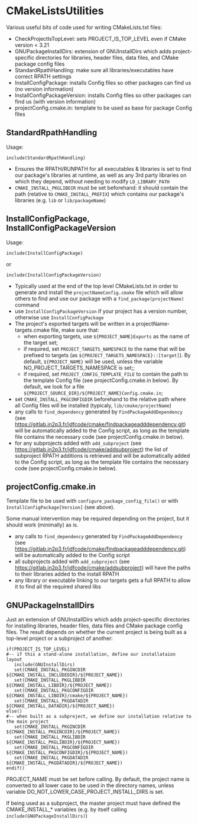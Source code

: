# CMakeListsUtilities

Various useful bits of code used for writing CMakeLists.txt files:

  - CheckProjectIsTopLevel: sets PROJECT_IS_TOP_LEVEL even if CMake version < 3.21
  - GNUPackageInstallDirs: extension of GNUInstallDirs which adds project-specific directories for libraries, header files, data files, and CMake package config files
  - StandardRpathHandling: make sure all libraries/executables have correct RPATH settings
  - InstallConfigPackage: installs Config files so other packages can find us (no version information)
  - InstallConfigPackageVersion: installs Config files so other packages can find us (with version information)
  - projectConfig.cmake.in: template to be used as base for package Config files

## StandardRpathHandling

Usage:
~~~{.cmake}
include(StandardRpathHandling)
~~~

  + Ensures the RPATH/RUNPATH for all executables & libraries is set to find our package's libraries at runtime, as well as any 3rd party libraries on which they depend, without needing to modify `LD_LIBRARY_PATH`
  + `CMAKE_INSTALL_PKGLIBDIR` must be set beforehand: it should contain the path (relative to `CMAKE_INSTALL_PREFIX`) which contains our package's libraries (e.g. `lib` or `lib/packageName`)

## InstallConfigPackage, InstallConfigPackageVersion

Usage:
~~~{.cmake}
include(InstallConfigPackage)
~~~
or 
~~~{.cmake}
include(InstallConfigPackageVersion)
~~~

  + Typically used at the end of the top level CMakeLists.txt in order to generate and install the `projectNameConfig.cmake` file which will allow others to find and use our package with a `find_package(projectName)` command
  + use `InstallConfigPackageVersion` if your project has a version number, otherwise use `InstallConfigPackage`
  + The project's exported targets will be written in a projectName-targets.cmake file, make sure that:
    - when exporting targets, use `${PROJECT_NAME}Exports` as the name of the target set;
    - if required, set `PROJECT_TARGETS_NAMESPACE` to the name that will be prefixed to targets (as `${PROJECT_TARGETS_NAMESPACE}::[target]`). By default, `${PROJECT_NAME}` will be used, unless the variable NO_PROJECT_TARGETS_NAMESPACE is set;;
    - if required, set `PROJECT_CONFIG_TEMPLATE_FILE` to contain the path to the template Config file (see projectConfig.cmake.in below). By default, we look for a file `${PROJECT_SOURCE_DIR}/${PROJECT_NAME}Config.cmake.in`;
  + set `CMAKE_INSTALL_PKGCONFIGDIR` beforehand to the relative path where all Config files will be installed (typicaly, `lib/cmake/projectName`)
  + any calls to `find_dependency` generated by `FindPackageAddDependency` (see https://gitlab.in2p3.fr/jdfcode/cmake/findpackageadddependency.git) will be automatically added to the Config script, as long as the template file contains the necessary code (see projectConfig.cmake.in below).
  + for any subprojects added with `add_subproject` (see https://gitlab.in2p3.fr/jdfcode/cmake/addsubproject) the list of subproject RPATH additions is retrieved and will be automatically added to the Config script, as long as the template file contains the necessary code (see projectConfig.cmake.in below).

## projectConfig.cmake.in

Template file to be used with `configure_package_config_file()` or with `InstallConfigPackage[Version]` (see above).

Some manual intervention may be required depending on the project, but it should work (minimally) as is.
  + any calls to `find_dependency` generated by `FindPackageAddDependency` (see https://gitlab.in2p3.fr/jdfcode/cmake/findpackageadddependency.git) will be automatically added to the Config script
  + all subprojects added with `add_subproject` (see https://gitlab.in2p3.fr/jdfcode/cmake/addsubproject) will have the paths to their libraries added to the install RPATH
  + any library or executable linking to our targets gets a full RPATH to allow it to find all the required shared libs

## GNUPackageInstallDirs
Just an extension of GNUInstallDirs which adds project-specific directories for installing
libraries, header files, data files and CMake package config files. The result depends on
whether the current project is being built as a top-level project or a subproject of
another:

~~~{.cmake}
if(PROJECT_IS_TOP_LEVEL)
#-- if this a stand-alone installation, define our installataion layout
   include(GNUInstallDirs)
   set(CMAKE_INSTALL_PKGINCDIR ${CMAKE_INSTALL_INCLUDEDIR}/${PROJECT_NAME})
   set(CMAKE_INSTALL_PKGLIBDIR ${CMAKE_INSTALL_LIBDIR}/${PROJECT_NAME})
   set(CMAKE_INSTALL_PKGCONFIGDIR ${CMAKE_INSTALL_LIBDIR}/cmake/${PROJECT_NAME})
   set(CMAKE_INSTALL_PKGDATADIR ${CMAKE_INSTALL_DATADIR}/${PROJECT_NAME})
else()
#-- when built as a subproject, we define our installation relative to the main project
   set(CMAKE_INSTALL_PKGINCDIR ${CMAKE_INSTALL_PKGINCDIR}/${PROJECT_NAME})
   set(CMAKE_INSTALL_PKGLIBDIR ${CMAKE_INSTALL_PKGLIBDIR}/${PROJECT_NAME})
   set(CMAKE_INSTALL_PKGCONFIGDIR ${CMAKE_INSTALL_PKGCONFIGDIR}/${PROJECT_NAME})
   set(CMAKE_INSTALL_PKGDATADIR ${CMAKE_INSTALL_PKGDATADIR}/${PROJECT_NAME})
endif()
~~~

PROJECT_NAME must be set before calling. By default, the project name is converted to all lower case to be used in the directory names, unless variable DO_NOT_LOWER_CASE_PROJECT_INSTALL_DIRS is set.

If being used as a subproject, the master project must have defined the CMAKE_INSTALL_* variables
(e.g. by itself calling `include(GNUPackageInstallDirs)`)
